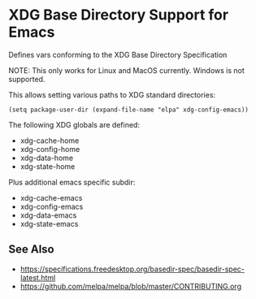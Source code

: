 # XDG Base Directory Support for Emacs

Defines vars conforming to the XDG Base Directory Specification

NOTE: This only works for Linux and MacOS currently. Windows is not supported.


This allows setting various paths to XDG standard directories:

```
(setq package-user-dir (expand-file-name "elpa" xdg-config-emacs))
```

The following XDG globals are defined:

* xdg-cache-home
* xdg-config-home
* xdg-data-home
* xdg-state-home

Plus additional emacs specific subdir:

* xdg-cache-emacs
* xdg-config-emacs
* xdg-data-emacs
* xdg-state-emacs

## See Also

* https://specifications.freedesktop.org/basedir-spec/basedir-spec-latest.html
* https://github.com/melpa/melpa/blob/master/CONTRIBUTING.org
